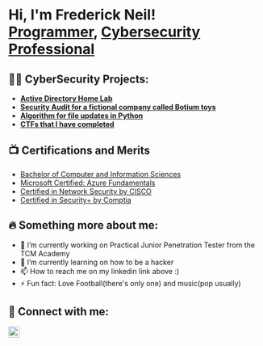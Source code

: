 <h1>Hi, I'm Frederick Neil! <br/><a href="https://github.com/freddyneil97 ">Programmer</a>, <a href="https://www.linkedin.com/in/joshmadakor/">Cybersecurity Professional</a>

<h2>👨‍💻 CyberSecurity Projects:</h2>

- <b>[Active Directory Home Lab](https://github.com/freddyneil97/Home-Server-and-Client-setup)</b>
- <b>[Security Audit for a fictional company called Botium toys](https://github.com/freddyneil97/Cyber_Security_Portfolio)</b>
- <b>[Algorithm for file updates in Python](https://github.com/freddyneil97/python_automation_cyber)</b>
- <b>[CTFs that I have completed](https://github.com/freddyneil97/CTFs)</b>


<h2>📺 Certifications and Merits</h2>

- [Bachelor of Computer and Information Sciences](https://www.myequals.net/sharelink/06512503-1842-4955-acca-89da6444abbc/6be10edb-a702-412e-a129-c5bb6ea5b25c)
- [Microsoft Certified: Azure Fundamentals](https://www.credly.com/badges/d61e5b37-b325-469e-be7c-5481fbeab2c2)
- [Certified in Network Security by CISCO](https://scarlet-gabriella-18.tiiny.site/)
- [Certified in Security+ by Comptia](https://www.credly.com/earner/earned/badge/f8b6b08b-f59a-4fb5-bf77-55b51bd22b2f)


<h2> 🔥 Something more about me:</h2>

- 🔭 I’m currently working on Practical Junior Penetration Tester from the TCM Academy
- 🌱 I’m currently learning on how to be a hacker
- 📫 How to reach me on my linkedin link above :)
- ⚡ Fun fact: Love Football(there's only one) and music(pop usually)


<h2> 🤳 Connect with me:</h2>

<!--[<img align="left" alt="JoshMadakor | YouTube" width="22px" src="https://cdn.jsdelivr.net/npm/simple-icons@v3/icons/youtube.svg" />][youtube]
[<img align="left" alt="JoshMadakor | Twitter" width="22px" src="https://cdn.jsdelivr.net/npm/simple-icons@v3/icons/twitter.svg" />][twitter]-->
[<img align="left" alt="Frederick Neil | LinkedIn" width="22px" src="https://cdn.jsdelivr.net/npm/simple-icons@v3/icons/linkedin.svg" />][linkedin]
<!--[<img align="left" alt="JoshMadakor | Instagram" width="22px" src="https://cdn.jsdelivr.net/npm/simple-icons@v3/icons/instagram.svg" />][instagram]-->

<!--[twitter]: https://twitter.com/joshmadakor
[youtube]: https://www.youtube.com/c/joshmadakor
[instagram]: https://www.instagram.com/joshmadakor/-->
[linkedin]: https://www.linkedin.com/in/frederick-neil-354715139/
